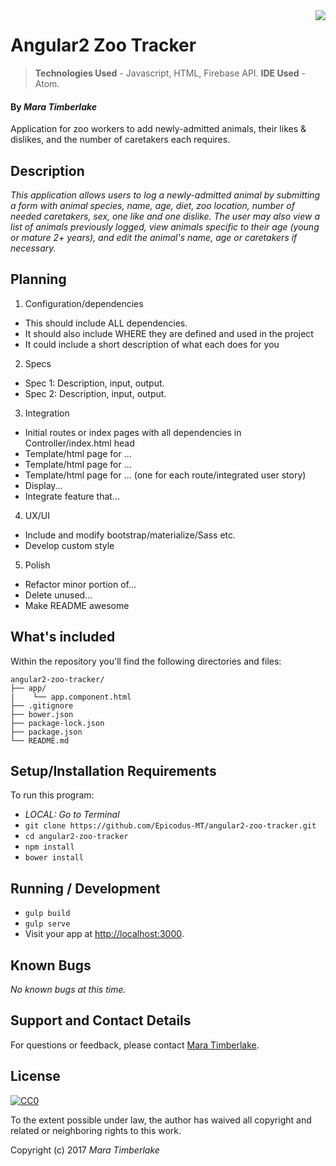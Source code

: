 <img src="epicodus.png" align="right">

# Angular2 Zoo Tracker

> **Technologies Used** - Javascript, HTML, Firebase API.
> **IDE Used** - Atom.

#### By _**Mara Timberlake**_

Application for zoo workers to add newly-admitted animals, their likes & dislikes, and the number of caretakers each requires.

## Description

_This application allows users to log a newly-admitted animal by submitting a form with animal species, name, age, diet, zoo location, number of needed caretakers, sex, one like and one dislike. The user may also view a list of animals previously logged, view animals specific to their age (young or mature 2+ years), and edit the animal's name, age or caretakers if necessary._

## Planning

1. Configuration/dependencies
  * This should include ALL dependencies.
  * It should also include WHERE they are defined and used in the project
  * It could include a short description of what each does for you

2. Specs
  * Spec 1: Description, input, output.
  * Spec 2: Description, input, output.

3. Integration
  * Initial routes or index pages with all dependencies in Controller/index.html head
  * Template/html page for ...
  * Template/html page for ...
  * Template/html page for ... (one for each route/integrated user story)
  * Display...
  * Integrate feature that...

4. UX/UI
  * Include and modify bootstrap/materialize/Sass etc.
  * Develop custom style

5. Polish
  * Refactor minor portion of...
  * Delete unused...
  * Make README awesome

## What's included
Within the repository you'll find the following directories and files:

```
angular2-zoo-tracker/
├── app/
|    └── app.component.html
├── .gitignore
├── bower.json
├── package-lock.json
├── package.json
└── README.md

```

## Setup/Installation Requirements
To run this program:
* _LOCAL: Go to Terminal_
* `git clone https://github.com/Epicodus-MT/angular2-zoo-tracker.git`
* `cd angular2-zoo-tracker`
* `npm install`
* `bower install`

## Running / Development
* `gulp build`
* `gulp serve`
* Visit your app at [http://localhost:3000](http://localhost:3000).

## Known Bugs
_No known bugs at this time._

## Support and Contact Details
For questions or feedback, please contact [Mara Timberlake](<contact-info.md>).

## License
[![CC0](https://licensebuttons.net/p/zero/1.0/88x31.png)](https://opensource.org/licenses/MIT)

To the extent possible under law, the author has waived all copyright and related or neighboring rights to this work.

Copyright (c) 2017 *_Mara Timberlake_*
